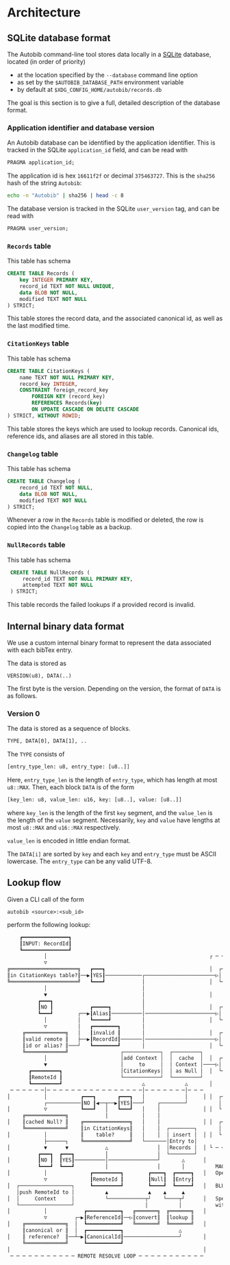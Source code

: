 # Architecture
## SQLite database format
The Autobib command-line tool stores data locally in a [SQLite](https://sqlite.org/) database, located (in order of priority)

- at the location specified by the `--database` command line option
- as set by the `$AUTOBIB_DATABASE_PATH` environment variable
- by default at `$XDG_CONFIG_HOME/autobib/records.db`

The goal is this section is to give a full, detailed description of the database format.

### Application identifier and database version
An Autobib database can be identified by the application identifier.
This is tracked in the SQLite `application_id` field, and can be read with
```sql
PRAGMA application_id;
```
The application id is hex `16611f2f` or decimal `375463727`.
This is the `sha256` hash of the string `Autobib`:
```sh
echo -n "Autobib" | sha256 | head -c 8
```
The database version is tracked in the SQLite `user_version` tag, and can be read with
```sql
PRAGMA user_version;
```

### `Records` table
This table has schema
 ```sql
 CREATE TABLE Records (
     key INTEGER PRIMARY KEY,
     record_id TEXT NOT NULL UNIQUE,
     data BLOB NOT NULL,
     modified TEXT NOT NULL
 ) STRICT;
 ```
 This table stores the record data, and the associated canonical id, as well as the last modified time.
### `CitationKeys` table
This table has schema
```sql
CREATE TABLE CitationKeys (
    name TEXT NOT NULL PRIMARY KEY,
    record_key INTEGER,
    CONSTRAINT foreign_record_key
        FOREIGN KEY (record_key)
        REFERENCES Records(key)
        ON UPDATE CASCADE ON DELETE CASCADE
) STRICT, WITHOUT ROWID;
```
This table stores the keys which are used to lookup records.
Canonical ids, reference ids, and aliases are all stored in this table.

### `Changelog` table
This table has schema
 ```sql
 CREATE TABLE Changelog (
     record_id TEXT NOT NULL,
     data BLOB NOT NULL,
     modified TEXT NOT NULL
 ) STRICT;
 ```
Whenever a row in the `Records` table is modified or deleted, the row is copied into the `Changelog` table as a backup.

### `NullRecords` table
This table has schema
```sql
 CREATE TABLE NullRecords (
     record_id TEXT NOT NULL PRIMARY KEY,
     attempted TEXT NOT NULL
 ) STRICT;
 ```
This table records the failed lookups if a provided record is invalid.

## Internal binary data format
We use a custom internal binary format to represent the data associated with each bibTex entry.

The data is stored as
```
VERSION(u8), DATA(..)
```
The first byte is the version.
Depending on the version, the format of `DATA` is as follows.

### Version 0
The data is stored as a sequence of blocks.
```txt
TYPE, DATA[0], DATA[1], ..
```
The `TYPE` consists of
```txt
[entry_type_len: u8, entry_type: [u8..]]
```
Here, `entry_type_len` is the length of `entry_type`, which has length at most `u8::MAX`.
Then, each block `DATA` is of the form
```txt
[key_len: u8, value_len: u16, key: [u8..], value: [u8..]]
```
where `key_len` is the length of the first `key` segment, and the `value_len` is
the length of the `value` segment. Necessarily, `key` and `value` have lengths at
most `u8::MAX` and `u16::MAX` respectively.

`value_len` is encoded in little endian format.

The `DATA[i]` are sorted by `key` and each `key` and `entry_type` must be ASCII lowercase. The
`entry_type` can be any valid UTF-8.

## Lookup flow
Given a CLI call of the form
```
autobib <source>:<sub_id>
```
perform the following lookup:
```txt
    ┏━━━━━━━━━━━━━━━┓
    ┃INPUT: RecordId┃
    ┗━━━━━━━━━━━━━━━┛
            │                                                     ┌ ─ ─ ─RETURN VALUES─ ─ ─ ─
            ▽                                                                                │
╔══════════════════════╗   ┏━━━┓                                  │  ┌───────────┐
║in CitationKeys table?║──▶┃YES┃────────────┌───────────────────────▷│ Ok(Entry) │           │
╚══════════════════════╝   ┗━━━┛            │                     │  └───────────┘
            │                               │                                                │
            ▼                               │                     │
          ┏━━━┓                             │                                                │
          ┃NO ┃            ┏━━━━━┓          │                     │  ┌────────────────┐
          ┗━━━┛        ┌──▶┃Alias┃──────────│───────────────────────▷│ Err(NullAlias) │      │
            │          │   ┗━━━━━┛          │                     │  └────────────────┘
            ▽          │   ┏━━━━━━━━┓       │                                                │
     ╔═════════════╗   │   ┃invalid ┃       │                     │  ┌──────────────────┐
     ║valid remote ║   ├──▶┃RecordId┃───────│───────────────────────▷│ Err(BadRecordId) │    │
     ║id or alias? ║───┘   ┗━━━━━━━━┛       │                     │  └──────────────────┘
     ╚═════════════╝                 ┌────────────┐  ┌─────────┐                             │
            │                        │add Context │  │  cache  │  │  ┌─────────────────┐
            ▼                        │     to     │  │ Context │────▷│ Err(NullRemote) │     │
       ┏━━━━━━━━━┓                   │CitationKeys│  │ as Null │  │  └─────────────────┘
       ┃RemoteId ┃                   └────────────┘  └─────────┘                             │
       ┗━━━━━━━━━┛                          △             △       │
 ─ ─ ─ ─ ─ ─│─ ─ ─ ─ ─ ─ ─ ─ ─ ─ ─ ─ ─ ─ ─ ─│─ ─ ─ ─ ─ ─ ─│─ ─ ─                             │
│           │           ┏━━━┓       ┏━━━┓   │             │     │ │  ┌── ─── ─── ─── ─── ─┐
            ┌───────────┃NO ┃◀──┬──▶┃YES┃───┘    ┌────────┘          │ Err(DatabaseError) │  │
│           ▽           ┗━━━┛   │   ┗━━━┛   │    │              │ │  └ ─── ─── ─── ─── ───
     ╔═════════════╗            │           │    │                                           │
│    ║cached Null? ║    ╔═══════════════╗   │    │              │ │  ┌── ─── ─── ─── ─── ─┐
     ╚═════════════╝    ║in CitationKeys║   │    │  ┌────────┐       │ Err(NetworkError)  │  │
│           │           ║    table?     ║   │    │  │ insert │  │ │  └ ─── ─── ─── ─── ───
            ├──────┐    ╚═══════════════╝   └───────│Entry to│                               │
│           ▼      ▼            △                │  │Records │  │ └ ─ ─ ─ ─ ─ ─ ─ ─ ─ ─ ─ ─ ─
          ┏━━━┓  ┏━━━┓          │                │  └────────┘
│         ┃NO ┃  ┃YES┃──────────│────────────────┘       △      │
          ┗━━━┛  ┗━━━┛          │                │       │          MAGENTA = Database
│           │              ┏━━━━━━━━━┓        ┏━━━━┓  ┏━━━━━┓   │   Operation
            ▽              ┃RemoteId ┃        ┃Null┃  ┃Entry┃
│  ┌─────────────────┐     ┗━━━━━━━━━┛        ┗━━━━┛  ┗━━━━━┛   │   BLUE = Network Operation
   │push RemoteId to │          ▲             ▲    ▲     ▲
│  │     Context     │          └────────────┬┘    └────┬┘      │   Special errors can occur
   └─────────────────┘                       │          │           within relevant nodes.
│           │            ┏━━━━━━━━━━━┓   ╔═══════╗  ╔═══════╗   │
            ▽         ┌─▶┃ReferenceId┃──▷║convert║  ║lookup ║
│    ╔═════════════╗  │  ┗━━━━━━━━━━━┛   ╚═══════╝  ╚═══════╝   │
     ║canonical or ║  │  ┏━━━━━━━━━━━┓                  △
│    ║ reference?  ║──┴─▶┃CanonicalId┃──────────────────┘       │
     ╚═════════════╝     ┗━━━━━━━━━━━┛
│                                                               │
 ─ ─ ─ ─ ─ ─ ─ ─ ─ ─ ─ REMOTE RESOLVE LOOP ─ ─ ─ ─ ─ ─ ─ ─ ─ ─ ─ 
```
